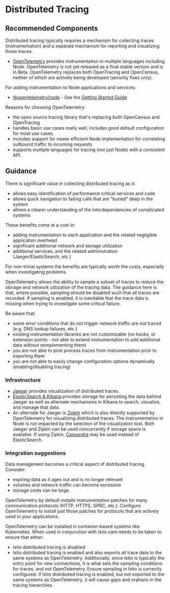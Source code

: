 # Distributed Tracing

## Recommended Components

Distributed tracing typically requires a mechanism for collecting traces (instrumentation)
and a separate mechanism for reporting and visualizing those traces.

* [OpenTelemetry](https://opentelemetry.io/) provides instrumentation in multiple languages
including Node. OpenTelemetry is not yet released as a final stable version and is in Beta.
OpenTelemetry replaces both OpenTracing and OpenCensus, neither of which are actively being
developed (security fixes only).

For adding instrumentation to Node applications and services:

* [@opentelemetry/node](https://www.npmjs.com/package/@opentelemetry/node) - See the
  [Getting Started Guide](https://github.com/open-telemetry/opentelemetry-js/blob/master/getting-started/README.md)

Reasons for choosing OpenTelemetry:
- the open source tracing library that's replacing both OpenCensus and OpenTracing
- handles basic use cases really well, includes good default configuration for most use cases
- includes support for newer efficient Node implementation for correlating outbound traffic 
  to incoming requests
- supports multiple languages for tracing (not just Node) with a consistent API.

## Guidance

There is significant value in collecting distributed tracing as it:

- allows easy identification of performance critical services and code
- allows quick navigation to failing calls that are "buried" deep in the system
- allows a clearer understanding of the interdependencies of complicated systems

These benefits come at a cost in:

- adding instrumentation to each application and the related negligible application overhead
- significant additional network and storage utilization
- additional services, and the related administration (Jaeger/ElasticSearch, etc.)

For non-trivial systems the benefits are typically worth the costs, especially when investigating
problems.

OpenTelemetry allows the ability to sample a subset of traces to reduce the storage and network
utilization of the tracing data. The guidance here is that, where possible, sampling should be disabled
such that all traces are recorded. If sampling is enabled, it is inevitable that the trace data is
missing when trying to investigate some critical failure.

Be aware that:
- some error conditions that do not trigger network traffic are not traced (e.g. DNS lookup
  failures, etc.)
- existing instrumentation libraries are not customizable (no hooks, or extension points -
  not able to extend instrumentation to add additional data without reimplementing them)
- you are not able to post process traces from instrumentation prior to exporting them
- you are not able to easily change configuration options dynamically (enabling/disabling tracing)

### Infrastructure

* [Jaeger](https://www.jaegertracing.io/) provides visualization of distributed traces.
* [ElasticSearch & Kibana](https://www.elastic.co/elastic-stack) provides storage for persisting
the data behind Jaeger as well as alternate mechanisms in Kibana to search, visualize, and manage
that data.
* An alternate for Jaeger is [Zipkin](https://zipkin.io/) which is also directly supported by
OpenTelemetry for visualizing distributed traces. The instrumentation in Node is not impacted
by the selection of the visualization tool. Both Jaeger and Zipkin can be used concurrently if
storage space is available. If using Zipkin, [Cassandra](https://cassandra.apache.org/) may be used
instead of ElasticSearch.

### Integration suggestions

Data management becomes a critical aspect of distributed tracing. Consider:
- expiring data as it ages out and is no longer relevant
- volumes and network traffic can become excessive
- storage costs can be large.

OpenTelemetry by default installs instrumentation patches for many communication protocols
(HTTP, HTTPS, GPRC, etc.). Configure OpenTelemetry to install just those patches for protocols that are
actively used in your applications.

OpenTelemetry can be installed in container-based systems like Kubernetes. When used in conjunction with
Istio care needs to be taken to ensure that either:

- Istio distributed tracing is disabled
- Istio distributed tracing is enabled and also exports all trace data to the same systems as OpenTelemetry.
  Additionally, since Istio is typically the entry point for new connections, it is what sets the
  sampling conditions for traces, and not OpenTelemetry. Ensure sampling in Istio is correctly configured.
  If Istio distributed tracing is enabled, but not exported to the same systems as OpenTelemetry, it
  will cause gaps and orphans in the tracing hierarchies.
